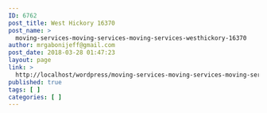 ```yaml
---
ID: 6762
post_title: West Hickory 16370
post_name: >
  moving-services-moving-services-moving-services-westhickory-16370
author: mrgabonijeff@gmail.com
post_date: 2018-03-28 01:47:23
layout: page
link: >
  http://localhost/wordpress/moving-services-moving-services-moving-services-westhickory-16370/
published: true
tags: [ ]
categories: [ ]
---
```

